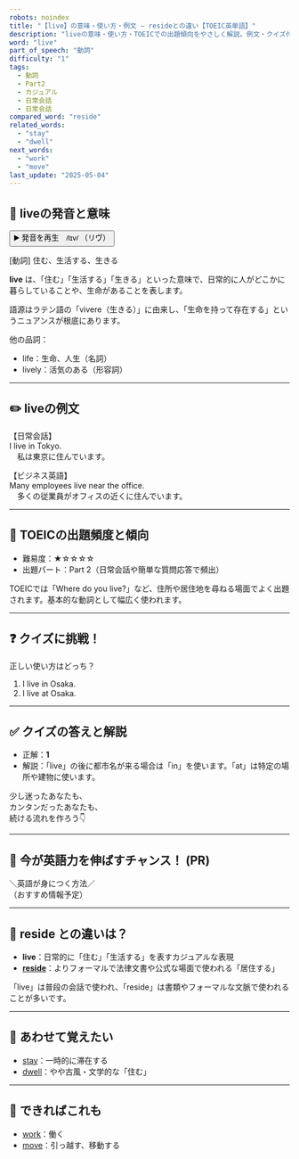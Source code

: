 ```yaml
---
robots: noindex
title: "【live】の意味・使い方・例文 ― resideとの違い【TOEIC英単語】"
description: "liveの意味・使い方・TOEICでの出題傾向をやさしく解説。例文・クイズ付きでresideとの違いもわかりやすく学べます。"
word: "live"
part_of_speech: "動詞"
difficulty: "1"
tags:
  - 動詞
  - Part2
  - カジュアル
  - 日常会話
  - 日常会話
compared_word: "reside"
related_words:
  - "stay"
  - "dwell"
next_words:
  - "work"
  - "move"
last_update: "2025-05-04"
---
```


## 🔰 liveの発音と意味

<button class="play-audio" onclick="playTTS('live')">
  <span class="play-audio-main">
    ▶️ 発音を再生　/lɪv/
  </span>
  <span class="play-audio-sub">
    （リヴ）
  </span>
</button>

[動詞] 住む、生活する、生きる

**live** は、「住む」「生活する」「生きる」といった意味で、日常的に人がどこかに暮らしていることや、生命があることを表します。

語源はラテン語の「vivere（生きる）」に由来し、「生命を持って存在する」というニュアンスが根底にあります。

他の品詞：  
- life：生命、人生（名詞）
- lively：活気のある（形容詞）

---

## ✏️ liveの例文

【日常会話】  
I live in Tokyo.  
　私は東京に住んでいます。

【ビジネス英語】  
Many employees live near the office.  
　多くの従業員がオフィスの近くに住んでいます。

---

## 🎯 TOEICの出題頻度と傾向

- 難易度：★☆☆☆☆
- 出題パート：Part 2（日常会話や簡単な質問応答で頻出）

TOEICでは「Where do you live?」など、住所や居住地を尋ねる場面でよく出題されます。基本的な動詞として幅広く使われます。

---

## ❓ クイズに挑戦！

正しい使い方はどっち？

1. I live in Osaka.  
2. I live at Osaka.

---

## ✅ クイズの答えと解説

- 正解：**1**
- 解説：「live」の後に都市名が来る場合は「in」を使います。「at」は特定の場所や建物に使います。

少し迷ったあなたも、  
カンタンだったあなたも、  
続ける流れを作ろう👇️

---

## 🚀 今が英語力を伸ばすチャンス！ (PR)

<div class="info-center">
＼英語が身につく方法／<br>  
（おすすめ情報予定）
</div>

---

## 🤔  reside との違いは？

- **live**：日常的に「住む」「生活する」を表すカジュアルな表現
- **[reside](/reside)**：よりフォーマルで法律文書や公式な場面で使われる「居住する」

「live」は普段の会話で使われ、「reside」は書類やフォーマルな文脈で使われることが多いです。

---

## 🧩 あわせて覚えたい

- [stay](/stay)：一時的に滞在する
- [dwell](/dwell)：やや古風・文学的な「住む」

---

## 📖 できればこれも

- [work](/work)：働く
- [move](/move)：引っ越す、移動する

<!-- cvid: aid26_bid00 -->
